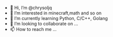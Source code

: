 - 👋 Hi, I’m @chrysoljq
- 👀 I’m interested in minecraft,math and so on
- 🌱 I’m currently learning Python, C/C++, Golang
- 💞️ I’m looking to collaborate on ...
- 📫 How to reach me ...

<!---
chrysoljq/chrysoljq is a ✨ special ✨ repository because its `README.md` (this file) appears on your GitHub profile.
You can click the Preview link to take a look at your changes.
--->
